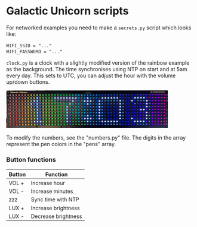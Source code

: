 # Galactic Unicorn scripts

For networked examples you need to make a `secrets.py` script which looks like:
```
WIFI_SSID = "..."
WIFI_PASSWORD = "..." 
```

`clock.py` is a clock with a slightly modified version of the rainbow example as the background.
The time synchronises using NTP on start and at 5am every day.  This sets to UTC, you can adjust the hour with the volume up/down buttons.

![clock.jpg](clock.jpg)

To modify the numbers, see the "numbers.py" file. The digits in the array represent the pen colors in the "pens" array. 


### Button functions
| Button | Function            |
|--------|---------------------|
| VOL +  | Increase hour       |
| VOL -  | Increase minutes    |
| zzz    | Sync time with NTP  |
| LUX +  | Increase brightness |
| LUX -  | Decrease brightness |
